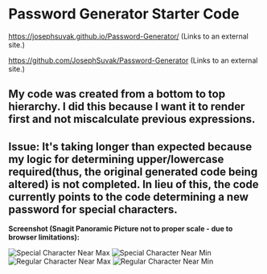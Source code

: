 # Password Generator Starter Code

https://josephsuvak.github.io/Password-Generator/ (Links to an external site.)

 

https://github.com/JosephSuvak/Password-Generator (Links to an external site.)

 

## My code was created from a bottom to top hierarchy. I did this because I want it to render first and not miscalculate previous expressions. 

## Issue: It's taking longer than expected because my logic for determining upper/lowercase required(thus, the original generated code being altered) is not completed. In lieu of this, the code currently points to the code determining a new password for special characters.

**Screenshot (Snagit Panoramic Picture not to proper scale - due to browser limitations):**

![Special Character Near Max](/assets/images/Special-Characters-Near-Max.jpg?raw=true "Special-Character-Code-Large")
![Special Character Near Min](/assets/images/Special-Characters-Near-Min.jpg?raw=true "Special-Character-Code-Min")
![Regular Character Near Max](/assets/images/Regular-Characters-Near-Max.jpg?raw=true "Regular-Character-Code-Large")
![Regular Character Near Min](/assets/images/Regular-Characters-Near-Min.jpg?raw=true "Regular-Character-Code-Min")




